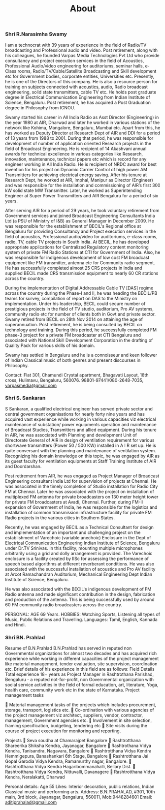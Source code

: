 ﻿---
layout: page
title: About
permalink: /about/
---

### Shri R.Narasimha Swamy

I am a technocrat with 39 years of experience in the field of Radio/TV broadcasting and Professional audio and video.   Post retirement, along with his colleagues, he founded Varpas Media Technologies Pvt Ltd who provide consultancy and project execution services in the field of  Acoustics, Professional Audio/video engineering for auditoriums, seminar halls, e-Class rooms, Radio/TV/Cable/Satellite Broadcasting  and Skill development etc for Government bodies, corporate entities, Universities etc.  Presently, he is one of the Directors of this company.  He is also a resource person for training on subjects connected with acoustics, audio, Radio broadcast engineering, solid state transmitters, cable TV etc.    He holds post graduate degree in Electrical Communication Engineering from Indian Institute of Science, Bengaluru.  Post retirement, he has acquired a Post Graduation degree in Philosophy from IGNOU.  

Swamy started his career in All India Radio as Asst Director (Engineering) in the year 1980 at AIR, Dharwad and later he worked in various stations of the network like Kohima, Mangalore, Bengaluru, Mumbai etc.  Apart from this, he has worked as Deputy Director at Research Dept of AIR and DDI for a period of 13 years from 1988 to 2001.  During that period, he was responsible for development of number of application oriented Research projects in the field of Broadcast Engineering. He is recipient of 14 Akashvani annual awards for technical excellence in various categories like Research, innovation, maintenance, technical papers etc which is record for any engineer working in All India Radio.  He is recipient of NRDC award for best invention for his project on Dynamic Carrier Control of high power AM Transmitters for achieving electrical energy saving.  After his tenure at Research Dept, he worked at AIR, Imphal, Manipur as Director (Engineer) and was responsible for the installation and commissioning of AIR’s first 300 kW solid state MW Transmitter. Later, he worked as Superintending Engineer at Super Power Transmitters and AIR Bengaluru for a period of six years.

After serving AIR for a period of 29 years, he took voluntary retirement from Government services and joined Broadcast Engineering Consultants India Ltd (a PSU of Ministry of I&B) as General Manager in December 2009. He was responsible for the establishment of BECIL's Regional office at Bengaluru  for providing Consultancy and Project execution services in the field of acoustics, Professional audio/video for auditoriums, e-class rooms, radio, TV, cable TV projects in South India.  At BECIL, he has developed appropriate applications for Centralized Regulatory content monitoring system of private FM Radio Stations at CTI for Government of India.   Also, he was responsible for indigenous development of low cost FM broadcast equipment like FM transmitter, antenna etc for Community radio segment. He has successfully completed almost 25 CRS projects in India and supplied BECIL made CRS transmission equipment to nearly 60 CR stations across the country.

During the implementation of Digital Addressable Cable TV [DAS] regime across the country during the Phase-I and II, he was heading the BECIL/PB teams for survey, compilation of report on DAS to the Ministry on implementation. Under his leadership, BECIL could secure number of prestigious projects in the field of TV studio, auditorium, Pro AV systems, community radio etc for number of clients both in Govt and private sector. Swamy retired from BECIL on 28th Nov 2014 on attaining the age of superannuation. Post retirement, he is being consulted by BECIL on technology and training.  During this period, he successfully completed FM phase-3 project for a private FM broadcaster at CTI Bengaluru and associated with National Skill Development Corporation in the drafting of Quality Pack for various skills of his domain.    

Swamy has settled in Bengaluru and he is a connoisseur and keen follower of Indian Classical music of both genres and present discourses in Philosophy.   

Contact: Flat 301, Chamundi Crystal apartment, Bhagavati Layout, 18th cross, Hulimavu, Bengaluru, 560076.   98801-97441/080-2648-7035, varpasmedia@gmail.com

### Shri S. Sankaran
S Sankaran, a qualified electrical engineer has served private sector and central government organisations for nearly forty nine years and has acquired vast experience while working in various capacities viz electrical maintenance of substation/ power equipments operation and maintenance of Broadcast Studios, Transmitters and allied equipment.  During his tenure in AIR, he was associated with Planning and development Unit of Directorate General of AIR in design of ventilation requirement for various shortwave transmitters (Power 50 / 500 KW) installed in A I R set up.  He is quite conversant with the planning and maintenance of ventilation system. Recognizing his domain knowledge on this topic, he was engaged by AIR as its guest faculty for ventilation equipments at Staff Training Institute of AIR and Doordarshan.

Post retirement from AIR, he was engaged as Project Manager of Broadcast Engineering consultant India Ltd for supervision of projects at Chennai.  He was associated in the timely completion of Studio installation for Radio City FM at Chennai.  Later he was associated with the  project on installation of multiplexed FM antenna for private broadcasters on 130 meter height tower for private FM broadcasters at Avadi, Chennai.   Further, during FM-II expansion of Government of India, he was responsible for the logistics and installation of common transmission infrastructure facility for private FM Radio projects in the various cities in Southern States.

Recently, he was engaged by BECIL as a Technical Consultant for design and implementation of an important and challenging project on the establishment of Varechoic (variable anechoic) Enclosure in the Dept of Electrical Communication Engineering Indian Institute of Science, Bengaluru under Dr.TV Srinivas. In this facility, mounting multiple microphones arbitrarily using a grid and dolly arrangement is provided. The Varechoic enclosure is a facility created by IISc for assessing the performance of speech based algorithms at different reverberant conditions. He was also associated with the successful installation of acoustics and Pro AV facility at Arcot Ramachandran Auditorium, Mechanical Engineering Dept Indian Institute of Science, Bengaluru.

He was also associated with the BECIL's indigenous development of FM Radio antenna and made significant contribution in the design, fabrication and production of the antenna. This is being successfully used by around 60 FM community radio broadcasters across the country.

PERSONAL: AGE 69 Years.
HOBBIES: Watching Sports, Listening all types of Music, Public Relations and Travelling.
Languages: Tamil, English, Kannada and Hindi.

### Shri BN. Prahlad
Resume of B.N.Prahlad
B.N.Prahlad has served in reputed non Governmental organizations for almost two decades and has acquired rich experience while working in different capacities of the project management like material management, tender evaluation, site supervision, coordination etc. Brief details of his experience in this field are as follows:
Field
Details
Total experience
18+ years as Project Manager in Rashtrothana Parishad, Bengaluru - a reputed not-for-profit, non Governmental organization with social service activities in the field of formal education, art, literature, Yoga, health care, community work etc in the state of Karnataka.
Project management tasks

 Material management tasks of the projects which includes procurement, storage, transport, logistics etc.
 Co-ordination with various agencies of the project management viz architect, suppliers, vendor, contractor, management, Government agencies etc.
 Involvement in site selection, framing specification, budgeting, tendering etc
 Site visits during the course of project execution for monitoring and reporting.

Projects
 Seva soudha at Chamarajpet Bangalore
 Rashtrotthana Shareerika Shiksha Kendra, Jayanagar, Bangalore
 Rashtrothana Vidya Kendra, Tanisandra, Nagavara, Bangalore
 Rashtrotthana Vidya Kendra Hemmigepura, Banashankari 6th Stage, Bangalore
 Rashtrotthana Jai Gopal Garodia Vidya Kendra, Ramamurthy nagar, Bangalore.
 Rashtrotthana Vidya Kendra Hagaribommanahalli, Bellary Dist.
 Rashtrotthana Vidya Kendra, Nittuvalli, Davanagere
 Rashtrotthana Vidya Kendra, Neralakatti, Dharwad

Personal details: Age 55
Likes: Interior decoration, public relations, Indian Classical music and performing arts.
Address:
B.N.PRAHALAD, #301, 10th main, 3rd block, Jayanagar, Bengaluru, 560011,
Mob:9448284601
Email: aditiprahalad@gmail.com
